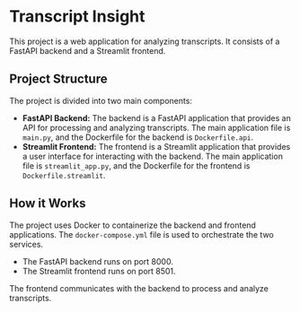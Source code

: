 # Transcript Insight

This project is a web application for analyzing transcripts. It consists of a FastAPI backend and a Streamlit frontend.

## Project Structure

The project is divided into two main components:

-   **FastAPI Backend:** The backend is a FastAPI application that provides an API for processing and analyzing transcripts. The main application file is `main.py`, and the Dockerfile for the backend is `Dockerfile.api`.
-   **Streamlit Frontend:** The frontend is a Streamlit application that provides a user interface for interacting with the backend. The main application file is `streamlit_app.py`, and the Dockerfile for the frontend is `Dockerfile.streamlit`.

## How it Works

The project uses Docker to containerize the backend and frontend applications. The `docker-compose.yml` file is used to orchestrate the two services.

-   The FastAPI backend runs on port 8000.
-   The Streamlit frontend runs on port 8501.

The frontend communicates with the backend to process and analyze transcripts.
